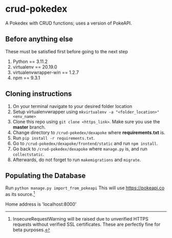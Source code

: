 # crud-pokedex
A Pokedex with CRUD functions; uses a version of PokeAPI.

## Before anything else
These must be satisfied first before going to the next step
1. Python == 3.11.2
2. virtualenv == 20.19.0
3. virtualenvwrapper-win == 1.2.7
4. npm == 9.3.1

## Cloning instructions
1. On your terminal navigate to your desired folder location
2. Setup virtualenvwrapper using `mkvirtualenv -a "<folder_location>" <env_name>`
3. Clone this repo using `git clone <https_link>`. Make sure you use the **master** branch.
4. Change directory to `/crud-pokedex/dexapoke` where **requirements.txt** is.
5. Run `pip install -r requirements.txt`.
6. Go to `/crud-pokedex/dexapoke/frontend/static` and run `npm install`.
7. Go back to `/crud-pokedex/dexapoke` where `manage.py` is, and run `collectstatic`.
8. Afterwards, do not forget to run `makemigrations` and `migrate`.

## Populating the Database
Run `python manage.py import_from_pokeapi`
This will use <https://pokeapi.co> as its source.[^1]
[^1]: InsecureRequestWarning will be raised due to unverified HTTPS requests without verified SSL certificates. These are perfectly fine for beta purposes.

Home address is 'localhost:8000'